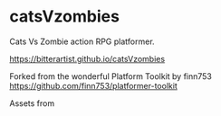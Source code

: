 # catsVzombies
Cats Vs Zombie action RPG platformer.

https://bitterartist.github.io/catsVzombies

Forked from the wonderful Platform Toolkit by finn753 
https://github.com/finn753/platformer-toolkit

Assets from 

